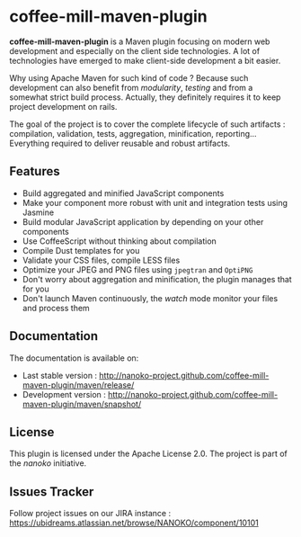 coffee-mill-maven-plugin
=========================

**coffee-mill-maven-plugin** is a Maven plugin focusing on modern web development and especially on the client side
technologies. A lot of technologies have emerged to make client-side development a bit easier.

Why using Apache Maven for such kind of code ? Because such development can also benefit from _modularity_,
 _testing_ and from a somewhat strict build process. Actually, they definitely requires it to keep project
 development on rails.

The goal of the project is to cover the complete lifecycle of such artifacts : compilation, validation, tests,
aggregation, minification, reporting... Everything required to deliver reusable and robust artifacts.

Features
--------

* Build aggregated and minified JavaScript components
* Make your component more robust with unit and integration tests using Jasmine
* Build modular JavaScript application by depending on your other components
* Use CoffeeScript without thinking about compilation
* Compile Dust templates for you
* Validate your CSS files, compile LESS files
* Optimize your JPEG and PNG files using `jpegtran` and `OptiPNG`
* Don't worry about aggregation and minification, the plugin manages that for you
* Don't launch Maven continuously, the _watch_ mode monitor your files and process them

Documentation
-------------

The documentation is available on:

* Last stable version : http://nanoko-project.github.com/coffee-mill-maven-plugin/maven/release/
* Development version : http://nanoko-project.github.com/coffee-mill-maven-plugin/maven/snapshot/

License
-------
This plugin is licensed under the Apache License 2.0. The project is part of the _nanoko_ initiative.

Issues Tracker
--------------
Follow project issues on our JIRA instance : https://ubidreams.atlassian.net/browse/NANOKO/component/10101
